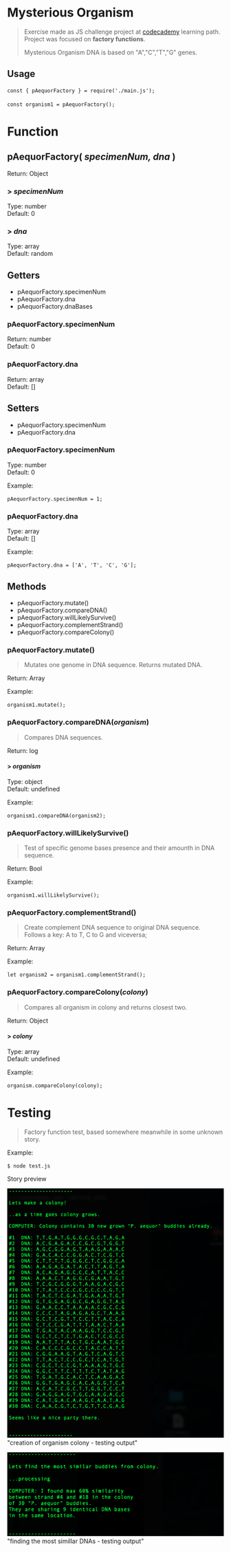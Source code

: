 # Mysterious Organism
> Exercise made as JS challenge project at [codecademy](https://codecademy.com) learning path.<br/>
Project was focused on **factory functions**.
>
> Mysterious Organism DNA is based on "A","C","T","G" genes.

## Usage
```
const { pAequorFactory } = require('./main.js');

const organism1 = pAequorFactory();
```

# Function
## **pAequorFactory( _specimenNum, dna_ )**
Return: Object

### > _specimenNum_
Type: number<br/>
Default: 0<br/>

### > _dna_
Type: array<br/>
Default: random<br/>

## Getters
* pAequorFactory.specimenNum
* pAequorFactory.dna
* pAequorFactory.dnaBases

### pAequorFactory.**specimenNum**
Return: number<br/>
Default: 0<br/>

### pAequorFactory.**dna**
Return: array<br/>
Default: []<br/>

## Setters
* pAequorFactory.specimenNum
* pAequorFactory.dna

### pAequorFactory.**specimenNum**
Type: number<br/>
Default: 0<br/>

Example:
```
pAequorFactory.specimenNum = 1;
```

### pAequorFactory.**dna**
Type: array<br/>
Default: []<br/>

Example:
```
pAequorFactory.dna = ['A', 'T', 'C', 'G'];
```

## Methods

* pAequorFactory.mutate()
* pAequorFactory.compareDNA()
* pAequorFactory.willLikelySurvive()
* pAequorFactory.complementStrand()
* pAequorFactory.compareColony()

### pAequorFactory.**mutate()**
> Mutates one genome in DNA sequence. Returns mutated DNA.

Return: Array<br/>

Example:
```
organism1.mutate();
```

### pAequorFactory.**compareDNA(_organism_)**
> Compares DNA sequences.

Return: log<br/>

#### > _organism_
Type: object<br/>
Default: undefined

Example:
```
organism1.compareDNA(organism2);
```

### pAequorFactory.**willLikelySurvive()**
> Test of specific genome bases presence and their amounth in DNA sequence.

Return: Bool<br/>

Example:
```
organism1.willLikelySurvive();
```

### pAequorFactory.**complementStrand()**
> Create complement DNA sequence to original DNA sequence.<br/>
> Follows a key: A to T, C to G and viceversa;

Return: Array<br/>

Example:
```
let organism2 = organism1.complementStrand();
```

### pAequorFactory.**compareColony(_colony_)**
> Compares all organism in colony and returns closest two.

Return: Object<br/>

#### > _colony_
Type: array<br/>
Default: undefined

Example:
```
organism.compareColony(colony);
```

# Testing
> Factory function test, based somewhere meanwhile in some unknown story.

Example:
```
$ node test.js
```

Story preview 

![Code](./public/aqueror-colony.png)<br/>
"creation of organism colony - testing output"

![Code](./public/aqueror-colony-compare.png)<br/>
"finding the most simillar DNAs - testing output"